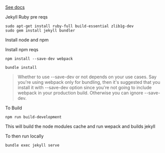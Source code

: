 [See docs](/docs/index.md)

Jekyll Ruby pre reqs

```
sudo apt-get install ruby-full build-essential zlib1g-dev
sudo gem install jekyll bundler
```

Install node and npm

Install npm reqs

```
npm install --save-dev webpack

bundle install
```

> Whether to use --save-dev or not depends on your use cases. 
> Say you're using webpack only for bundling, then it's suggested that you install it with --save-dev option since you're not going to include webpack in your production build. 
> Otherwise you can ignore --save-dev.

To Build

```
npm run build-development
```

This will build the node modules cache and run wepack and builds jekyll

To then run locally

```
bundle exec jekyll serve
```